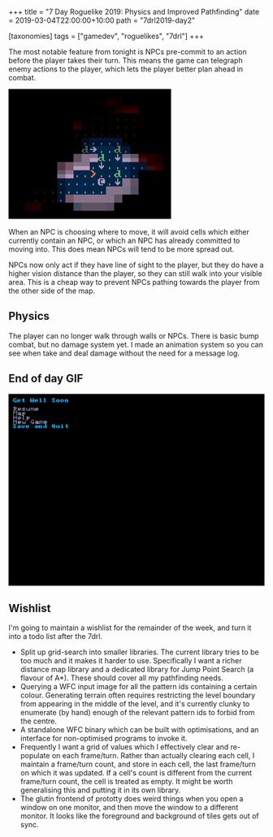 +++
title = "7 Day Roguelike 2019: Physics and Improved Pathfinding"
date = 2019-03-04T22:00:00+10:00
path = "7drl2019-day2"

[taxonomies]
tags = ["gamedev", "roguelikes", "7drl"]
+++

The most notable feature from tonight is NPCs pre-commit
to an action before the player takes their turn. This
means the game can telegraph enemy actions to the player,
which lets the player better plan ahead in combat.

![a.png](a.png)

When an NPC is choosing where to move, it will avoid cells
which either currently contain an NPC, or which an NPC has
already committed to moving into. This does mean NPCs will tend
to be more spread out.

<!-- more -->

NPCs now only act if they have line of sight
to the player, but they do have a higher vision distance than the player,
so they can still walk into your visible area. This is a cheap way to
prevent NPCs pathing towards the player from the other side of the map.

## Physics

The player can no longer walk through walls or NPCs. There is basic bump
combat, but no damage system yet. I made an animation system so you can see
when take and deal damage without the need for a message log.

## End of day GIF

![eod.gif](eod.gif)

## Wishlist

I'm going to maintain a wishlist for the remainder of the week, and turn it into
a todo list after the 7drl.

- Split up grid-search into smaller libraries. The current library tries to be too much
  and it makes it harder to use. Specifically I want a richer distance map library
  and a dedicated library for Jump Point Search (a flavour of A*). These should cover all my
  pathfinding needs.
- Querying a WFC input image for all the pattern ids containing a certain colour.
  Generating terrain often requires restricting the level boundary from appearing in the
  middle of the level, and it's currently clunky to enumerate (by hand) enough of the relevant
  pattern ids to forbid from the centre.
- A standalone WFC binary which can be built with optimisations, and an interface for non-optimised
  programs to invoke it.
- Frequently I want a grid of values which I effectively clear and re-populate on each frame/turn.
  Rather than actually clearing each cell, I maintain a frame/turn count, and store in each cell,
  the last frame/turn on which it was updated. If a cell's count is different from the current frame/turn
  count, the cell is treated as empty. It might be worth generalising this and putting it in its own
  library.
- The glutin frontend of prototty does weird things when you open a window on one monitor, and then
  move the window to a different monitor. It looks like the foreground and background of tiles gets
  out of sync.
